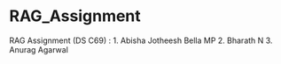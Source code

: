 # RAG_Assignment
RAG Assignment (DS C69) : 1. Abisha Jotheesh Bella MP 2. Bharath N 3. Anurag Agarwal
